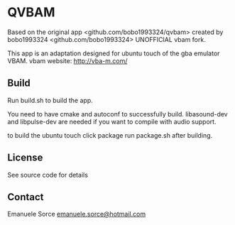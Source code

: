 # QVBAM

Based on the original app <github.com/bobo1993324/qvbam> created by bobo1993324 <github.com/bobo1993324>
UNOFFICIAL vbam fork.

This app is an adaptation designed for ubuntu touch of the gba emulator VBAM.
vbam website: http://vba-m.com/

## Build

Run build.sh to build the app.

You need to have cmake and autoconf to successfully build. libasound-dev and libpulse-dev are needed if you want to compile with audio support.

to build the ubuntu touch click package run package.sh after building.

## License

See source code for details

## Contact

Emanuele Sorce <emanuele.sorce@hotmail.com>
